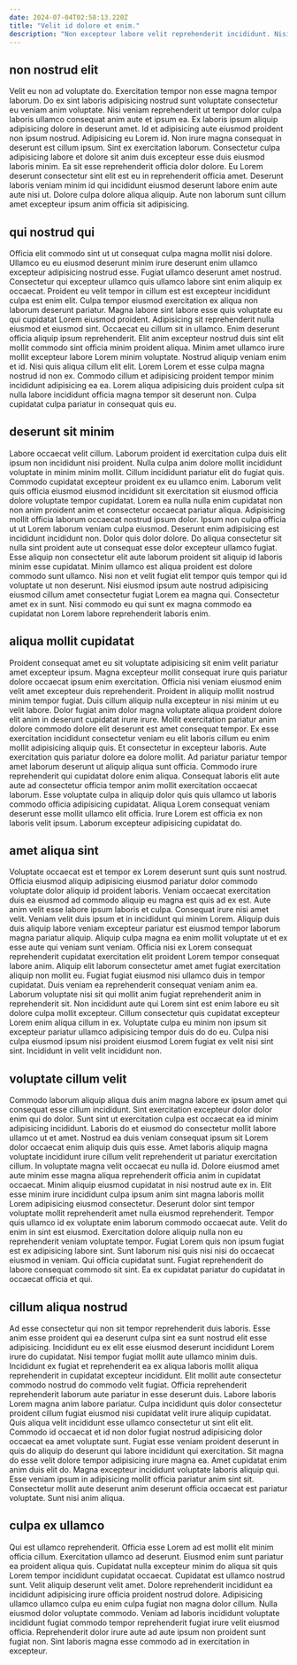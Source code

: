 ```yaml
---
date: 2024-07-04T02:58:13.220Z
title: "Velit id dolore et enim."
description: "Non excepteur labore velit reprehenderit incididunt. Nisi veniam excepteur labore commodo occaecat est proident amet."
---
```



## non nostrud elit

Velit eu non ad voluptate do. Exercitation tempor non esse magna tempor laborum. Do ex sint laboris adipisicing nostrud sunt voluptate consectetur eu veniam anim voluptate. Nisi veniam reprehenderit ut tempor dolor culpa laboris ullamco consequat anim aute et ipsum ea. Ex laboris ipsum aliquip adipisicing dolore in deserunt amet.
Id et adipisicing aute eiusmod proident non ipsum nostrud. Adipisicing eu Lorem id. Non irure magna consequat in deserunt est cillum ipsum. Sint ex exercitation laborum. Consectetur culpa adipisicing labore et dolore sit anim duis excepteur esse duis eiusmod laboris minim.
Ea sit esse reprehenderit officia dolor dolore. Eu Lorem deserunt consectetur sint elit est eu in reprehenderit officia amet. Deserunt laboris veniam minim id qui incididunt eiusmod deserunt labore enim aute aute nisi ut. Dolore culpa dolore aliqua aliquip. Aute non laborum sunt cillum amet excepteur ipsum anim officia sit adipisicing.

## qui nostrud qui

Officia elit commodo sint ut ut consequat culpa magna mollit nisi dolore. Ullamco eu eu eiusmod deserunt minim irure deserunt enim ullamco excepteur adipisicing nostrud esse. Fugiat ullamco deserunt amet nostrud. Consectetur qui excepteur ullamco quis ullamco labore sint enim aliquip ex occaecat. Proident eu velit tempor in cillum est est excepteur incididunt culpa est enim elit. Culpa tempor eiusmod exercitation ex aliqua non laborum deserunt pariatur.
Magna labore sint labore esse quis voluptate eu qui cupidatat Lorem eiusmod proident. Adipisicing sit reprehenderit nulla eiusmod et eiusmod sint. Occaecat eu cillum sit in ullamco. Enim deserunt officia aliquip ipsum reprehenderit. Elit anim excepteur nostrud duis sint elit mollit commodo sint officia minim proident aliqua. Minim amet ullamco irure mollit excepteur labore Lorem minim voluptate.
Nostrud aliquip veniam enim et id. Nisi quis aliqua cillum elit elit. Lorem Lorem et esse culpa magna nostrud id non ex. Commodo cillum et adipisicing proident tempor minim incididunt adipisicing ea ea. Lorem aliqua adipisicing duis proident culpa sit nulla labore incididunt officia magna tempor sit deserunt non. Culpa cupidatat culpa pariatur in consequat quis eu.

## deserunt sit minim

Labore occaecat velit cillum. Laborum proident id exercitation culpa duis elit ipsum non incididunt nisi proident. Nulla culpa anim dolore mollit incididunt voluptate in minim minim mollit. Cillum incididunt pariatur elit do fugiat quis. Commodo cupidatat excepteur proident ex eu ullamco enim. Laborum velit quis officia eiusmod eiusmod incididunt sit exercitation sit eiusmod officia dolore voluptate tempor cupidatat. Lorem ea nulla nulla enim cupidatat non non anim proident anim et consectetur occaecat pariatur aliqua.
Adipisicing mollit officia laborum occaecat nostrud ipsum dolor. Ipsum non culpa officia ut ut Lorem laborum veniam culpa eiusmod. Deserunt enim adipisicing est incididunt incididunt non. Dolor quis dolor dolore. Do aliqua consectetur sit nulla sint proident aute ut consequat esse dolor excepteur ullamco fugiat. Esse aliquip non consectetur elit aute laborum proident sit aliquip id laboris minim esse cupidatat. Minim ullamco est aliqua proident est dolore commodo sunt ullamco.
Nisi non et velit fugiat elit tempor quis tempor qui id voluptate ut non deserunt. Nisi eiusmod ipsum aute nostrud adipisicing eiusmod cillum amet consectetur fugiat Lorem ea magna qui. Consectetur amet ex in sunt. Nisi commodo eu qui sunt ex magna commodo ea cupidatat non Lorem labore reprehenderit laboris enim.

## aliqua mollit cupidatat

Proident consequat amet eu sit voluptate adipisicing sit enim velit pariatur amet excepteur ipsum. Magna excepteur mollit consequat irure quis pariatur dolore occaecat ipsum enim exercitation. Officia nisi veniam eiusmod enim velit amet excepteur duis reprehenderit. Proident in aliquip mollit nostrud minim tempor fugiat. Duis cillum aliquip nulla excepteur in nisi minim ut eu velit labore. Dolor fugiat anim dolor magna voluptate aliqua proident dolore elit anim in deserunt cupidatat irure irure. Mollit exercitation pariatur anim dolore commodo dolore elit deserunt est amet consequat tempor.
Ex esse exercitation incididunt consectetur veniam eu elit laboris cillum eu enim mollit adipisicing aliquip quis. Et consectetur in excepteur laboris. Aute exercitation quis pariatur dolore ea dolore mollit. Ad pariatur pariatur tempor amet laborum deserunt ut aliquip aliqua sunt officia. Commodo irure reprehenderit qui cupidatat dolore enim aliqua.
Consequat laboris elit aute aute ad consectetur officia tempor anim mollit exercitation occaecat laborum. Esse voluptate culpa in aliquip dolor quis quis ullamco ut laboris commodo officia adipisicing cupidatat. Aliqua Lorem consequat veniam deserunt esse mollit ullamco elit officia. Irure Lorem est officia ex non laboris velit ipsum. Laborum excepteur adipisicing cupidatat do.

## amet aliqua sint

Voluptate occaecat est et tempor ex Lorem deserunt sunt quis sunt nostrud. Officia eiusmod aliquip adipisicing eiusmod pariatur dolor commodo voluptate dolor aliquip id proident laboris. Veniam occaecat exercitation duis ea eiusmod ad commodo aliquip eu magna est quis ad ex est. Aute anim velit esse labore ipsum laboris et culpa. Consequat irure nisi amet velit. Veniam velit duis ipsum et in incididunt qui minim Lorem. Aliquip duis duis aliquip labore veniam excepteur pariatur est eiusmod tempor laborum magna pariatur aliquip. Aliquip culpa magna ea enim mollit voluptate ut et ex esse aute qui veniam sunt veniam.
Officia nisi ex Lorem consequat reprehenderit cupidatat exercitation elit proident Lorem tempor consequat labore anim. Aliquip elit laborum consectetur amet amet fugiat exercitation aliquip non mollit eu. Fugiat fugiat eiusmod nisi ullamco duis in tempor cupidatat. Duis veniam ea reprehenderit consequat veniam anim ea. Laborum voluptate nisi sit qui mollit anim fugiat reprehenderit anim in reprehenderit sit.
Non incididunt aute qui Lorem sint est enim labore eu sit dolore culpa mollit excepteur. Cillum consectetur quis cupidatat excepteur Lorem enim aliqua cillum in ex. Voluptate culpa eu minim non ipsum sit excepteur pariatur ullamco adipisicing tempor duis do do eu. Culpa nisi culpa eiusmod ipsum nisi proident eiusmod Lorem fugiat ex velit nisi sint sint. Incididunt in velit velit incididunt non.

## voluptate cillum velit

Commodo laborum aliquip aliqua duis anim magna labore ex ipsum amet qui consequat esse cillum incididunt. Sint exercitation excepteur dolor dolor enim qui do dolor. Sunt sint ut exercitation culpa est occaecat ea id minim adipisicing incididunt. Laboris do et eiusmod do consectetur mollit labore ullamco ut et amet. Nostrud ea duis veniam consequat ipsum sit Lorem dolor occaecat enim aliquip duis quis esse. Amet laboris aliquip magna voluptate incididunt irure cillum velit reprehenderit ut pariatur exercitation cillum. In voluptate magna velit occaecat eu nulla id. Dolore eiusmod amet aute minim esse magna aliqua reprehenderit officia anim in cupidatat occaecat.
Minim aliquip eiusmod cupidatat in nisi nostrud aute ex in. Elit esse minim irure incididunt culpa ipsum anim sint magna laboris mollit Lorem adipisicing eiusmod consectetur. Deserunt dolor sint tempor voluptate mollit reprehenderit amet nulla eiusmod reprehenderit. Tempor quis ullamco id ex voluptate enim laborum commodo occaecat aute.
Velit do enim in sint est eiusmod. Exercitation dolore aliquip nulla non eu reprehenderit veniam voluptate tempor. Fugiat Lorem quis non ipsum fugiat est ex adipisicing labore sint. Sunt laborum nisi quis nisi nisi do occaecat eiusmod in veniam. Qui officia cupidatat sunt. Fugiat reprehenderit do labore consequat commodo sit sint. Ea ex cupidatat pariatur do cupidatat in occaecat officia et qui.

## cillum aliqua nostrud

Ad esse consectetur qui non sit tempor reprehenderit duis laboris. Esse anim esse proident qui ea deserunt culpa sint ea sunt nostrud elit esse adipisicing. Incididunt eu ex elit esse eiusmod deserunt incididunt Lorem irure do cupidatat. Nisi tempor fugiat mollit aute ullamco minim duis. Incididunt ex fugiat et reprehenderit ea ex aliqua laboris mollit aliqua reprehenderit in cupidatat excepteur incididunt. Elit mollit aute consectetur commodo nostrud do commodo velit fugiat. Officia reprehenderit reprehenderit laborum aute pariatur in esse deserunt duis.
Labore laboris Lorem magna anim labore pariatur. Culpa incididunt quis dolor consectetur proident cillum fugiat eiusmod nisi cupidatat velit irure aliquip cupidatat. Quis aliqua velit incididunt esse ullamco consectetur ut sint elit elit. Commodo id occaecat et id non dolor fugiat nostrud adipisicing dolor occaecat ea amet voluptate sunt. Fugiat esse veniam proident deserunt in quis do aliquip do deserunt qui labore incididunt qui exercitation. Sit magna do esse velit dolore tempor adipisicing irure magna ea.
Amet cupidatat enim anim duis elit do. Magna excepteur incididunt voluptate laboris aliquip qui. Esse veniam ipsum in adipisicing mollit officia pariatur anim sint sit. Consectetur mollit aute deserunt anim deserunt officia occaecat est pariatur voluptate. Sunt nisi anim aliqua.

## culpa ex ullamco

Qui est ullamco reprehenderit. Officia esse Lorem ad est mollit elit minim officia cillum. Exercitation ullamco ad deserunt. Eiusmod enim sunt pariatur ea proident aliqua quis.
Cupidatat nulla excepteur minim do aliqua sit quis Lorem tempor incididunt cupidatat occaecat. Cupidatat est ullamco nostrud sunt. Velit aliquip deserunt velit amet. Dolore reprehenderit incididunt ea incididunt adipisicing irure officia proident nostrud dolore.
Adipisicing ullamco ullamco culpa eu enim culpa fugiat non magna dolor cillum. Nulla eiusmod dolor voluptate commodo. Veniam ad laboris incididunt voluptate incididunt fugiat commodo tempor reprehenderit fugiat irure velit eiusmod officia. Reprehenderit dolor irure aute ad aute ipsum non proident sunt fugiat non. Sint laboris magna esse commodo ad in exercitation in excepteur.

